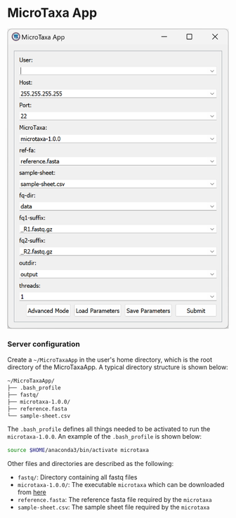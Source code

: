 # MicroTaxa App

![MicroTaxa App](./doc/screenshot.png)

### Server configuration

Create a `~/MicroTaxaApp` in the user's home directory, which is the root directory of the MicroTaxaApp.
A typical directory structure is shown below:

```
~/MicroTaxaApp/
├── .bash_profile
├── fastq/
├── microtaxa-1.0.0/
├── reference.fasta
└── sample-sheet.csv
```

The `.bash_profile` defines all things needed to be activated to run the `microtaxa-1.0.0`.
An example of the `.bash_profile` is shown below:

```bash
source $HOME/anaconda3/bin/activate microtaxa
```

Other files and directories are described as the following:

- `fastq/`: Directory containing all fastq files
- `microtaxa-1.0.0/`: The executable `microtaxa` which can be downloaded from [here](https://github.com/linyc74/microtaxa/releases)
- `reference.fasta`: The reference fasta file required by the `microtaxa`
- `sample-sheet.csv`: The sample sheet file required by the `microtaxa`
